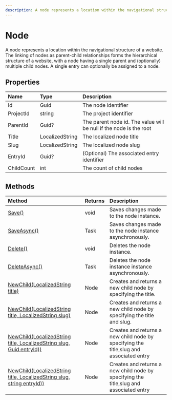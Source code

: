```yaml
---
description: A node represents a location within the navigational structure of a website.
---
```

# Node

A node represents a location within the navigational structure of a website. The linking of nodes as parent-child relationships forms the hierarchical structure of a website, with a node having a single parent and (optionally) multiple child nodes. A single entry can optionally be assigned to a node.

## Properties

| Name | Type | Description |
| :--- | :--- | :---------- |
| Id | Guid | The node identifier |
| ProjectId | string | The project identifier |
| ParentId | Guid? | The parent node id. The value will be null if the node is the root |
| Title | LocalizedString | The localized node title |
| Slug | LocalizedString | The localized node slug |
| EntryId | Guid? | (Optional) The associated entry identifier |
| ChildCount | int | The count of child nodes |

## Methods

| Method | Returns | Description |
| :----- | :------ | :-----------|
| [Save()](./node-methods.html#save) | void | Saves changes made to the node instance. |
| [SaveAsync()](./node-methods.html#saveasync) | Task | Saves changes made to the node instance asynchronously. |
| [Delete()](./node-methods.html#delete) | void | Deletes the node instance. |
| [DeleteAsync()](./node-methods.html#deleteasync) | Task | Deletes the node instance instance asynchronously. |
| [NewChild(LocalizedString title)](./node-methods.html#newchild-with-title) | Node | Creates and returns a new child node by specifying the title.|
| [NewChild(LocalizedString title, LocalizedString slug)](./node-methods.html#newchild-with-title-and-slug) | Node | Creates and returns a new child node by specifying the title and slug. |
| [NewChild(LocalizedString title, LocalizedString slug, Guid entryId))](./node-methods.html#newchild-with-title-slug-and-guid-entryId) | Node | Creates and returns a new child node by specifying the title,slug and associated entry |
| [NewChild(LocalizedString title, LocalizedString slug, string entryId))](./node-methods.html#newchild-with-title-slug-and-string-entryId) | Node | Creates and returns a new child node by specifying the title,slug and associated entry |